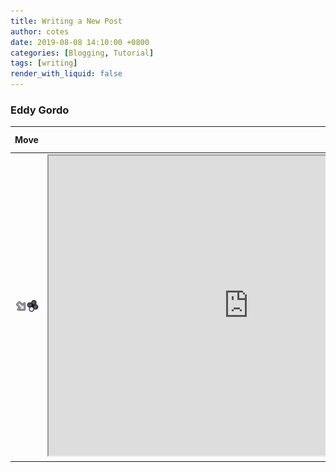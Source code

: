 ```yaml
---
title: Writing a New Post
author: cotes
date: 2019-08-08 14:10:00 +0800
categories: [Blogging, Tutorial]
tags: [writing]
render_with_liquid: false
---
```



### Eddy Gordo

|                 Move                 |                                                                                                                                             | Frame Data |
| :----------------------------------: | :-----------------------------------------------------------------------------------------------------------------------------------------: | :--------: |
| ![\|100x50](./../media/eddy/df3.png) | <iframe src="https://drive.google.com/file/d/1fimEGvdAcv59m6dPFaOzcR2JtbHF4fPv/preview" width="640" height="480" allow="autoplay"></iframe> |  **-18**   |
